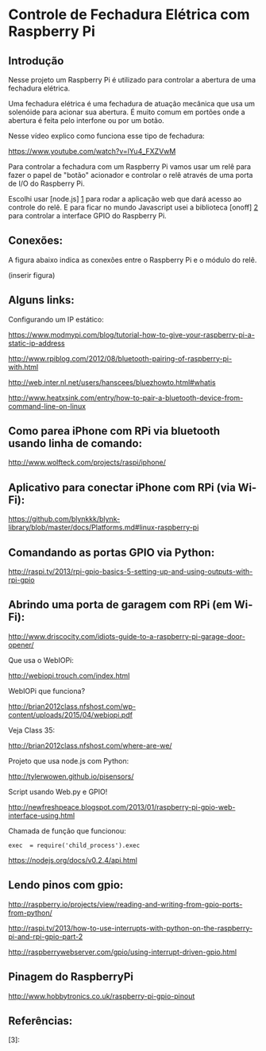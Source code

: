 Controle de Fechadura Elétrica com Raspberry Pi
===

Introdução
---

Nesse projeto um Raspberry Pi é utilizado para controlar a abertura de 
uma fechadura elétrica.

Uma fechadura elétrica é uma fechadura de atuação mecânica que usa um solenóide
para acionar sua abertura. É muito comum em portões onde a abertura é feita 
pelo interfone ou por um botão.

Nesse vídeo explico como funciona esse tipo de fechadura:

https://www.youtube.com/watch?v=lYu4_FXZVwM

Para controlar a fechadura com um Raspberry Pi vamos usar um relê para fazer
o papel de "botão" acionador e controlar o relê através de uma porta de I/O
do Raspberry Pi.

Escolhi usar [node.js] [1] para rodar a aplicação web que dará acesso ao controle
do relê. E para ficar no mundo Javascript usei a biblioteca [onoff] [2] para
controlar a interface GPIO do Raspberry Pi.


Conexões:
---

A figura abaixo indica as conexões entre o Raspberry Pi e o módulo do relê.

(inserir figura)



Alguns links:
---

Configurando um IP estático:

https://www.modmypi.com/blog/tutorial-how-to-give-your-raspberry-pi-a-static-ip-address

http://www.rpiblog.com/2012/08/bluetooth-pairing-of-raspberry-pi-with.html

http://web.inter.nl.net/users/hanscees/bluezhowto.html#whatis

http://www.heatxsink.com/entry/how-to-pair-a-bluetooth-device-from-command-line-on-linux


Como parea iPhone com RPi via bluetooth usando linha de comando:
---

http://www.wolfteck.com/projects/raspi/iphone/

Aplicativo para conectar iPhone com RPi (via Wi-Fi):
---

https://github.com/blynkkk/blynk-library/blob/master/docs/Platforms.md#linux-raspberry-pi

Comandando as portas GPIO via Python:
---

http://raspi.tv/2013/rpi-gpio-basics-5-setting-up-and-using-outputs-with-rpi-gpio

Abrindo uma porta de garagem com RPi (em Wi-Fi):
---

http://www.driscocity.com/idiots-guide-to-a-raspberry-pi-garage-door-opener/

Que usa o WebIOPi:

http://webiopi.trouch.com/index.html

WebIOPi que funciona?

http://brian2012class.nfshost.com/wp-content/uploads/2015/04/webiopi.pdf

Veja Class 35:

http://brian2012class.nfshost.com/where-are-we/


Projeto que usa node.js com Python:

http://tylerwowen.github.io/pisensors/

Script usando Web.py e GPIO!

http://newfreshpeace.blogspot.com/2013/01/raspberry-pi-gpio-web-interface-using.html

Chamada de função que funcionou:

    exec  = require('child_process').exec

https://nodejs.org/docs/v0.2.4/api.html

Lendo pinos com gpio:
---

http://raspberry.io/projects/view/reading-and-writing-from-gpio-ports-from-python/

http://raspi.tv/2013/how-to-use-interrupts-with-python-on-the-raspberry-pi-and-rpi-gpio-part-2

http://raspberrywebserver.com/gpio/using-interrupt-driven-gpio.html

Pinagem do RaspberryPi
---

http://www.hobbytronics.co.uk/raspberry-pi-gpio-pinout


Referências:
---

[1]: http://weworkweplay.com/play/raspberry-pi-nodejs/ (Versão do node.js pré-compilada para Raspberry Pi)
[2]: https://www.npmjs.com/package/onoff 
[3]: 
